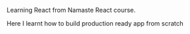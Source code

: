 Learning React from Namaste React course.

Here I learnt how to build production ready app from scratch

